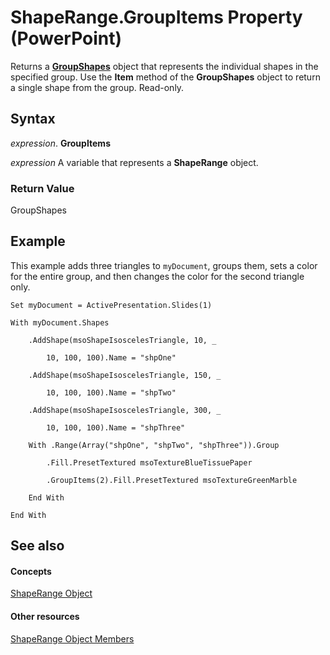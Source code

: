 
# ShapeRange.GroupItems Property (PowerPoint)

Returns a  **[GroupShapes](db5eee43-c8bf-1d45-3075-8d9ceea2ae38.md)** object that represents the individual shapes in the specified group. Use the **Item** method of the **GroupShapes** object to return a single shape from the group. Read-only.


## Syntax

 _expression_. **GroupItems**

 _expression_ A variable that represents a **ShapeRange** object.


### Return Value

GroupShapes


## Example

This example adds three triangles to  `myDocument`, groups them, sets a color for the entire group, and then changes the color for the second triangle only.


```
Set myDocument = ActivePresentation.Slides(1)

With myDocument.Shapes

    .AddShape(msoShapeIsoscelesTriangle, 10, _

        10, 100, 100).Name = "shpOne"

    .AddShape(msoShapeIsoscelesTriangle, 150, _

        10, 100, 100).Name = "shpTwo"

    .AddShape(msoShapeIsoscelesTriangle, 300, _

        10, 100, 100).Name = "shpThree"

    With .Range(Array("shpOne", "shpTwo", "shpThree")).Group

        .Fill.PresetTextured msoTextureBlueTissuePaper

        .GroupItems(2).Fill.PresetTextured msoTextureGreenMarble

    End With

End With
```


## See also


#### Concepts


[ShapeRange Object](0a194183-380e-ffb6-9336-b5bd311e917d.md)
#### Other resources


[ShapeRange Object Members](cf57a537-e6cd-ad43-45db-0683e288e850.md)
